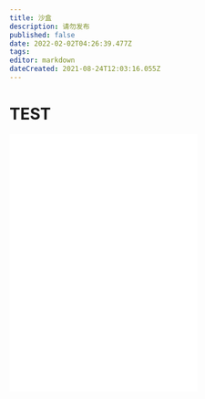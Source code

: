 ```yaml
---
title: 沙盒
description: 请勿发布
published: false
date: 2022-02-02T04:26:39.477Z
tags: 
editor: markdown
dateCreated: 2021-08-24T12:03:16.055Z
---
```


# TEST

<iframe frameborder="no" border="0" marginwidth="0" marginheight="0" width=330 height=450 src="//music.163.com/outchain/player?type=0&id=7193498755&auto=0&height=430"></iframe>

